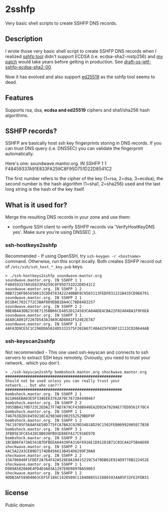 # 2sshfp

Very basic shell scripts to create SSHFP DNS records.

## Description

I wrote those very basic shell script to create SSHFP DNS records when I realized 
[sshfp tool](https://github.com/xelerance/sshfp) didn't support ECDSA (i.e. 
ecdsa-sha2-nistp256) and [my patch](https://github.com/xelerance/sshfp/pull/2) 
would take years before getting in production. See [draft-os-ietf-sshfp-ecdsa-sha2-00](http://tools.ietf.org/html/draft-os-ietf-sshfp-ecdsa-sha2-00).

Now it has evolved and also support [ed25519](http://tools.ietf.org/html/draft-moonesamy-sshfp-ed25519-01) as the sshfp tool seems to dead.

## Features
Supports rsa, dsa, **ecdsa and ed25519** ciphers and sha1/sha256 hash algorithms.

## SSHFP records?

SSHFP are basically host ssh key fingerprints storing in DNS records. If you can trust DNS query (i.e. DNSSEC)
you can validate the fingerprint automatically.

Here's one: soundwave.mantor.org. IN SSHFP 1 1 F48459337A91E833FA259C8F95D751D22D8541C2

The first number refers to the cipher of the key (1=rsa, 2=dsa, 3=ecdsa), the second number is the hash algorithm 
(1=sha1, 2=sha256) used and the last long string is the hash of the key itself.

## What is it used for?

Merge the resulting DNS records in your zone and use them: 

  - configure SSH client to verify SSHFP records via 'VerifyHostKeyDNS yes'. Make sure you're using DNSSEC ;).

### ssh-hostkeys2sshfp

Recommended - If using OpenSSH, try `ssh-keygen -r <hostname>` command. Otherwise, run this script locally. Both creates SSHFP record out of `/etc/ssh/ssh_host_*_key.pub` keys.

    > ./ssh-hostkeys2sshfp soundwave.mantor.org
    soundwave.mantor.org. IN SSHFP 1 1 F48459337A91E833FA259C8F95D751D22D8541C2
    soundwave.mantor.org. IN SSHFP 1 2 0BB723AF065650613CDD4783422240BBF8C9583113FEDFD31221B435CD966791
    soundwave.mantor.org. IN SSHFP 2 1 D51B4C702C772C5BAF889EBB1DA4CC7BD8402257
    soundwave.mantor.org. IN SSHFP 2 2 9BE8B4A3DB23C0E7135BB66CE4852D124583CA04ADE4CBA22F024048A1F9F6E8
    soundwave.mantor.org. IN SSHFP 3 1 AEA8CA091F2267D543A19A9CAD80A1F524E2E7A7
    soundwave.mantor.org. IN SSHFP 3 2 4AFA3D9CE5C1C296DDA5624D5331575F202A67C40A425F930F12113CD20644AB

### ssh-keyscan2sshfp

Not recommended - This one used ssh-keyscan and connects to ssh servers to extract 
SSH keys remotely. Oviously, you need to trust your network.. which you don't. 

    > ./ssh-keyscan2sshfp bombshock.mantor.org shockwave.mantor.org
    ####################################################
    Should not be used unless you can really trust your
    network... but who can?!?
    ####################################################
    bombshock.mantor.org. IN SSHFP 2 1 021866EBA03E5F338EE63762A70C767204490467
    bombshock.mantor.org. IN SSHFP 2 2 3955BB4170D723C2EDA27F7AD7A79CF438B940EA2D92A7929AE77ED9561F70C4
    bombshock.mantor.org. IN SSHFP 1 1 74676382DC8459218C42983A01902552529BDF9F
    bombshock.mantor.org. IN SSHFP 1 2 76C19705F568AF6E50D775FCA7BA2C029D34018D29C1502FEB06992005EC7B38
    bombshock.mantor.org. IN SSHFP 3 1 3FB05E3FC65428C8B030FB91E88EFA17C918E97D
    bombshock.mantor.org. IN SSHFP 3 2 1BCB86FA73AD341B7DFBEEA84439FA316F6916E1D912D1B71C03CA42F5B4AE89
    shockwave.mantor.org. IN SSHFP 2 1 4AC5A2243CEB9D7174DB456613B454D6299F30A8
    shockwave.mantor.org. IN SSHFP 2 2 15A706840F1FDEF2A764F42A528E8A10415219C5470DB62E924D9778B222452E
    shockwave.mantor.org. IN SSHFP 1 1 D989A5820A0E4FD4D3A03A1297E0D9897BA59063
    shockwave.mantor.org. IN SSHFP 1 2 9DDB3AF589D4063CEF5F188C1420509C118408855218865934A05F32FE2FDB31

## license

Public domain
